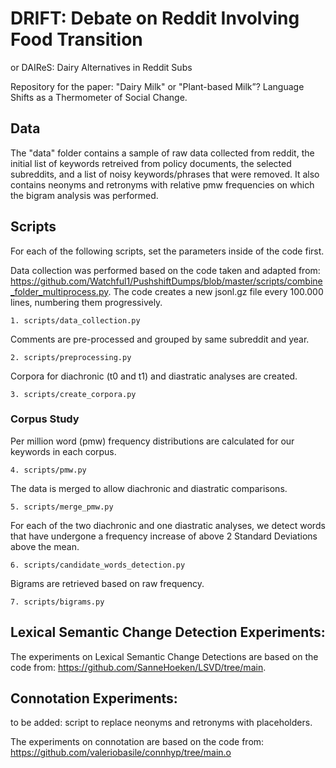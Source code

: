# DRIFT: Debate on Reddit Involving Food Transition
or DAIReS: Dairy Alternatives in Reddit Subs

Repository for the paper: "Dairy Milk" or "Plant-based Milk”? Language Shifts as a Thermometer of Social Change.

## Data

The "data" folder contains a sample of raw data collected from reddit, the initial list of keywords retreived from policy documents, the selected subreddits, and a list of noisy keywords/phrases that were removed. It also contains neonyms and retronyms with relative pmw frequencies on which the bigram analysis was performed.

## Scripts

For each of the following scripts, set the parameters inside of the code first. 

Data collection was performed based on the code taken and adapted from: https://github.com/Watchful1/PushshiftDumps/blob/master/scripts/combine_folder_multiprocess.py.
The code creates a new jsonl.gz file every 100.000 lines, numbering them progressively. 

```
1. scripts/data_collection.py
```

Comments are pre-processed and grouped by same subreddit and year. 

```
2. scripts/preprocessing.py
```

Corpora for diachronic (t0 and t1) and diastratic analyses are created.

```
3. scripts/create_corpora.py
```

### Corpus Study

Per million word (pmw) frequency distributions are calculated for our keywords in each corpus.

```
4. scripts/pmw.py
```
The data is merged to allow diachronic and diastratic comparisons.

```
5. scripts/merge_pmw.py
```
For each of the two diachronic and one diastratic analyses, we detect words that have undergone a frequency increase of above 2 Standard Deviations above the mean.

```
6. scripts/candidate_words_detection.py
```
Bigrams are retrieved based on raw frequency.

```
7. scripts/bigrams.py
```

## Lexical Semantic Change Detection Experiments:

The experiments on Lexical Semantic Change Detections are based on the code from: https://github.com/SanneHoeken/LSVD/tree/main.

## Connotation Experiments:

to be added: script to replace neonyms and retronyms with placeholders.

The experiments on connotation are based on the code from: https://github.com/valeriobasile/connhyp/tree/main.o
